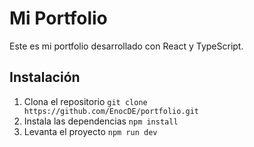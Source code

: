 # Mi Portfolio
Este es mi portfolio desarrollado con React y TypeScript.

## Instalación
1. Clona el repositorio `git clone https://github.com/EnocDE/portfolio.git`
2. Instala las dependencias `npm install`
3. Levanta el proyecto `npm run dev`
